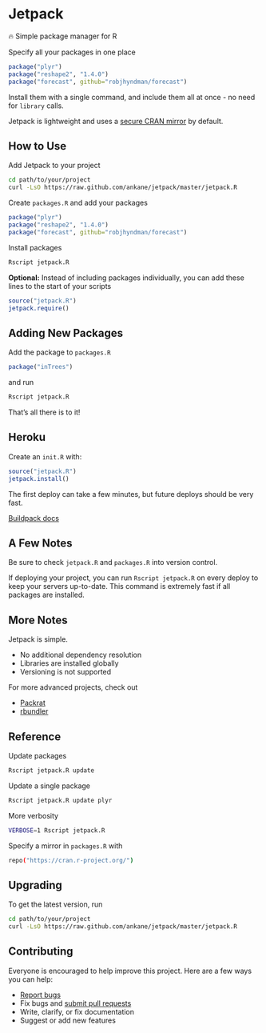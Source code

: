 # Jetpack

:fire: Simple package manager for R

Specify all your packages in one place

```R
package("plyr")
package("reshape2", "1.4.0")
package("forecast", github="robjhyndman/forecast")
```

Install them with a single command, and include them all at once - no need for `library` calls.

Jetpack is lightweight and uses a [secure CRAN mirror](https://cran.r-project.org/sources.html) by default.

## How to Use

Add Jetpack to your project

```sh
cd path/to/your/project
curl -LsO https://raw.github.com/ankane/jetpack/master/jetpack.R
```

Create `packages.R` and add your packages

```R
package("plyr")
package("reshape2", "1.4.0")
package("forecast", github="robjhyndman/forecast")
```

Install packages

```sh
Rscript jetpack.R
```

**Optional:** Instead of including packages individually, you can add these lines to the start of your scripts

```R
source("jetpack.R")
jetpack.require()
```

## Adding New Packages

Add the package to `packages.R`

```R
package("inTrees")
```

and run

```sh
Rscript jetpack.R
```

That’s all there is to it!

## Heroku

Create an `init.R` with:

```R
source("jetpack.R")
jetpack.install()
```

The first deploy can take a few minutes, but future deploys should be very fast.

[Buildpack docs](https://github.com/virtualstaticvoid/heroku-buildpack-r)

## A Few Notes

Be sure to check `jetpack.R` and `packages.R` into version control.

If deploying your project, you can run `Rscript jetpack.R` on every deploy to keep your servers up-to-date. This command is extremely fast if all packages are installed.

## More Notes

Jetpack is simple.

- No additional dependency resolution
- Libraries are installed globally
- Versioning is not supported

For more advanced projects, check out

- [Packrat](https://rstudio.github.io/packrat/)
- [rbundler](https://github.com/opower/rbundler)

## Reference

Update packages

```sh
Rscript jetpack.R update
```

Update a single package

```sh
Rscript jetpack.R update plyr
```

More verbosity

```sh
VERBOSE=1 Rscript jetpack.R
```

Specify a mirror in `packages.R` with

```sh
repo("https://cran.r-project.org/")
```

## Upgrading

To get the latest version, run

```sh
cd path/to/your/project
curl -LsO https://raw.github.com/ankane/jetpack/master/jetpack.R
```

## Contributing

Everyone is encouraged to help improve this project. Here are a few ways you can help:

- [Report bugs](https://github.com/ankane/jetpack/issues)
- Fix bugs and [submit pull requests](https://github.com/ankane/jetpack/pulls)
- Write, clarify, or fix documentation
- Suggest or add new features
